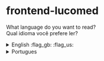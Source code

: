 # frontend-lucomed
 
 What language do you want to read?
 <br>
 Qual idioma você prefere ler?
 
 
<details>
<summary>English :flag_gb: :flag_us:</summary>
<br>
This is how you dropdown.
</details>


<details>
<summary>Portugues <img width="16px"  src="https://user-images.githubusercontent.com/59120094/102106566-80b96f80-3e0f-11eb-8fa3-5248a34b61e3.png"></img> </summary>
<br>
This is how you dropdown.
</details>
